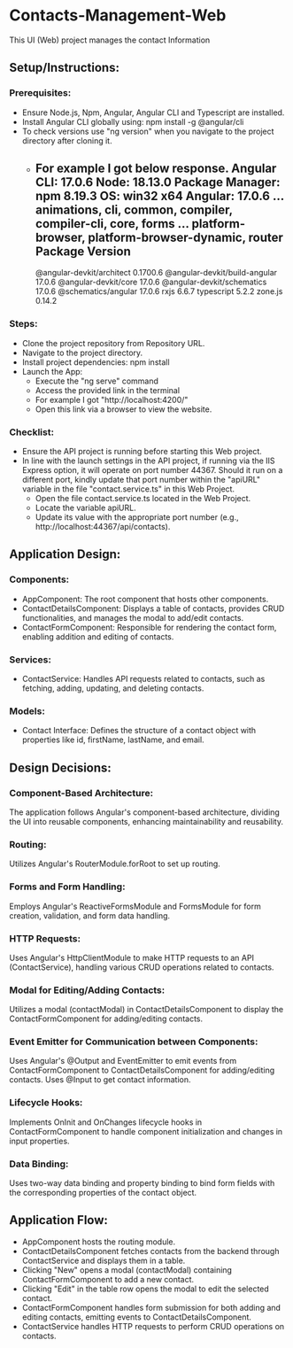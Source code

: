 # Contacts-Management-Web
This UI (Web) project manages the contact Information



## Setup/Instructions:

### Prerequisites:
- Ensure Node.js, Npm, Angular, Angular CLI and Typescript are installed.
- Install Angular CLI globally using: npm install -g @angular/cli 
- To check versions use "ng version" when you navigate to the project directory after cloning it.
    - For example I got below response.
        Angular CLI: 17.0.6
        Node: 18.13.0
        Package Manager: npm 8.19.3
        OS: win32 x64
        Angular: 17.0.6
        ... animations, cli, common, compiler, compiler-cli, core, forms
        ... platform-browser, platform-browser-dynamic, router
        Package                         Version
        ---------------------------------------------------------
        @angular-devkit/architect       0.1700.6
        @angular-devkit/build-angular   17.0.6
        @angular-devkit/core            17.0.6
        @angular-devkit/schematics      17.0.6
        @schematics/angular             17.0.6
        rxjs                            6.6.7
        typescript                      5.2.2
        zone.js                         0.14.2

### Steps:
- Clone the project repository from Repository URL.
- Navigate to the project directory.
- Install project dependencies: npm install
- Launch the App:
    - Execute the "ng serve" command
    - Access the provided link in the terminal 
    - For example I got "http://localhost:4200/"
    - Open this link via a browser to view the website.
    
### Checklist:
- Ensure the API project is running before starting this Web project.
- In line with the launch settings in the API project, if running via the IIS Express option, it will operate on port number 44367. Should it run on a different port, kindly update that port number within the "apiURL" variable in the file "contact.service.ts" in this Web Project.
    - Open the file contact.service.ts located in the Web Project.
    - Locate the variable apiURL.
    - Update its value with the appropriate port number (e.g., http://localhost:44367/api/contacts).



## Application Design:

### Components:
- AppComponent: The root component that hosts other components.
- ContactDetailsComponent: Displays a table of contacts, provides CRUD functionalities, and manages the modal to add/edit contacts.
- ContactFormComponent: Responsible for rendering the contact form, enabling addition and editing of contacts.

### Services:
- ContactService: Handles API requests related to contacts, such as fetching, adding, updating, and deleting contacts.

### Models:
- Contact Interface: Defines the structure of a contact object with properties like id, firstName, lastName, and email.



## Design Decisions:

### Component-Based Architecture:
The application follows Angular's component-based architecture, dividing the UI into reusable components, enhancing maintainability and reusability.

### Routing:
Utilizes Angular's RouterModule.forRoot to set up routing.

### Forms and Form Handling:
Employs Angular's ReactiveFormsModule and FormsModule for form creation, validation, and form data handling.

### HTTP Requests:
Uses Angular's HttpClientModule to make HTTP requests to an API (ContactService), handling various CRUD operations related to contacts.

### Modal for Editing/Adding Contacts:
Utilizes a modal (contactModal) in ContactDetailsComponent to display the ContactFormComponent for adding/editing contacts.

### Event Emitter for Communication between Components:
Uses Angular's @Output and EventEmitter to emit events from ContactFormComponent to ContactDetailsComponent for adding/editing contacts. Uses @Input to get contact information.

### Lifecycle Hooks:
Implements OnInit and OnChanges lifecycle hooks in ContactFormComponent to handle component initialization and changes in input properties.

### Data Binding:
Uses two-way data binding and property binding to bind form fields with the corresponding properties of the contact object.



## Application Flow:
- AppComponent hosts the routing module.
- ContactDetailsComponent fetches contacts from the backend through ContactService and displays them in a table.
- Clicking "New" opens a modal (contactModal) containing ContactFormComponent to add a new contact.
- Clicking "Edit" in the table row opens the modal to edit the selected contact.
- ContactFormComponent handles form submission for both adding and editing contacts, emitting events to ContactDetailsComponent.
- ContactService handles HTTP requests to perform CRUD operations on contacts.
